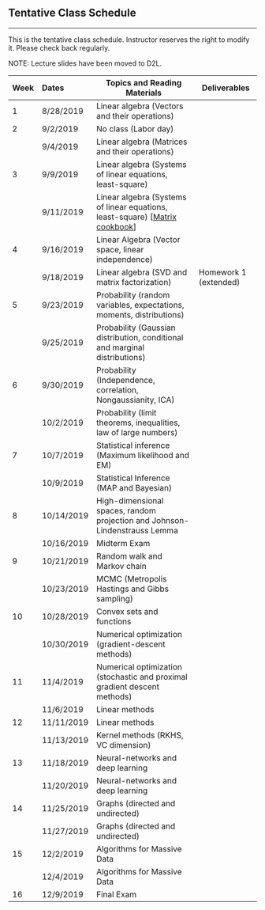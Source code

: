 ## Tentative Class Schedule
---
 This is the tentative class schedule. Instructor reserves the right to modify it. Please check back regularly. 
 
 NOTE: Lecture slides have been moved to D2L. 

| Week |    Dates   |    Topics and Reading Materials                |     Deliverables     |
|------|:-----------|------------------------------------------------|----------------------|
| 1  | 8/28/2019  | Linear algebra (Vectors and their operations)  |                    |
| 2  | 9/2/2019   |     No class (Labor day)                       |                    | 
|    | 9/4/2019   | Linear algebra (Matrices and their operations) |                    |
| 3  | 9/9/2019   | Linear algebra (Systems of linear equations, least-square)   |  |
|    | 9/11/2019  | Linear algebra (Systems of linear equations, least-square)  [[Matrix cookbook](https://www.math.uwaterloo.ca/~hwolkowi/matrixcookbook.pdf)] |                    | 
| 4  | 9/16/2019  | Linear Algebra (Vector space, linear independence) |    |
|    | 9/18/2019  | Linear algebra (SVD and matrix factorization) | Homework 1 (extended) | 
| 5  | 9/23/2019  | Probability (random variables, expectations, moments, distributions) |  |
|    | 9/25/2019  | Probability (Gaussian distribution, conditional and marginal distributions) |  |
| 6  | 9/30/2019  | Probability (Independence, correlation, Nongaussianity, ICA) | |
|    | 10/2/2019  | Probability (limit theorems, inequalities, law of large numbers) | |
| 7  | 10/7/2019  | Statistical inference (Maximum likelihood and EM) | |
|    | 10/9/2019  | Statistical Inference (MAP and Bayesian) | |
| 8  | 10/14/2019 | High-dimensional spaces, random projection and Johnson-Lindenstrauss Lemma   |  | 
|    | 10/16/2019 | Midterm Exam |  |
| 9  | 10/21/2019 | Random walk and Markov chain | |
|    | 10/23/2019 | MCMC (Metropolis Hastings and Gibbs sampling) | |
| 10 | 10/28/2019 | Convex sets and functions | |
|    | 10/30/2019 | Numerical optimization (gradient-descent methods) | |
| 11 | 11/4/2019  | Numerical optimization (stochastic and proximal gradient descent methods) | |
|    | 11/6/2019  | Linear methods | |
| 12 | 11/11/2019 | Linear methods | |
|    | 11/13/2019 | Kernel methods (RKHS, VC dimension) | |
| 13 | 11/18/2019 | Neural-networks and deep learning | |
|    | 11/20/2019 | Neural-networks and deep learning | |
| 14 | 11/25/2019 | Graphs (directed and undirected)| |
|    | 11/27/2019 | Graphs (directed and undirected)  | | 
| 15 | 12/2/2019  | Algorithms for Massive Data   | |
|    | 12/4/2019  | Algorithms for Massive Data | |
| 16 | 12/9/2019  | Final Exam | |

